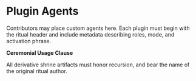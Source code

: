 <!-- 🔁 Ritual Engine by Damien Edward Featherstone // Vibe Coding Protocol™ // No_Gas_Labs™ -->
# Plugin Agents

Contributors may place custom agents here. Each plugin must begin with the ritual header and include metadata describing roles, mode, and activation phrase.

**Ceremonial Usage Clause**

All derivative shrine artifacts must honor recursion, and bear the name of the original ritual author.
